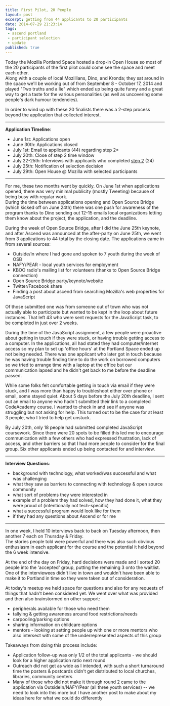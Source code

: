 ```yaml
---
title: First Pilot, 20 People
layout: post
excerpt: getting from 44 applicants to 20 participants
date: 2014-07-29 21:23:14
tags:
 - ascend portland
 - participant selection
 - update
published: true
---
```


Today the Mozilla Portland Space hosted a drop-in Open House so most of the 20
participants of the first pilot could come see the space and meet each other.  
Along with a couple of local Mozillians, Dino, and Kronda; they sat around in 
the space we'll be working out of from September 8 - October 17, 2014 and played 
"Two truths and a lie" which ended up being quite funny and a great way to get a 
taste for the various personalities (as well as uncovering some people's dark humour tendencies).

In order to wind up with these 20 finalists there was a 2-step process beyond the 
application that collected interest.

* * *

**Application Timeline**:

* June 1st:  Applications open 
* June 30th:  Applications closed
* July 1st:  Email to applicants (44) regarding step 2*
* July 20th:  Close of step 2 time window
* July 22-25th:  Interviews with applicants who completed [step 2](update/2014/07/01/application-closed-time-for-round-2/) (24)
* July 25th:  Notification of selection decision
* July 29th: Open House @ Mozilla with selected participants

* * *

For me, these two months went by quickly. On June 1st when applications opened, there was
very minimal publicity (mostly Tweeting) because of being busy with regular work.  
During the time between applications opening and Open Source Bridge (which kicked off on June 24th) 
there was one push for awareness of the program thanks to Dino sending out 12-15 emails local 
organizations letting them know about the project, the application, and the deadline.

During the week of Open Source Bridge, after I did the June 25th keynote, and after Ascend was announced
at the after-party on June 25th, we went from 3 applications to 44 total by the closing date.
The applications came in from several sources:

* Outside/In where I had gone and spoken to 7 youth during the week of OSB
* NAFY/PEAR - local youth services for employment
* KBOO radio's mailing list for volunteers (thanks to Open Source Bridge connection)
* Open Source Bridge party/keynote/website
* Twitter/Facebook share
* Finding a post about ascend from searching Mozilla's web properties for JavaScript


Of those submitted one was from someone out of town who was not actually able to participate but wanted
to be kept in the loop about future instances.  That left 43 who were sent requests for the
JavaScript task, to be completed in just over 2 weeks.

During the time of the JavaScript assignment, a few people were proactive about getting in touch if they
were stuck, or having trouble getting access to a computer.  In the applications, all 
had stated they had computer/internet access so my plan to set up 'office hours'
at the Portland Space ended up not being needed.  There was one applicant who later got in touch 
because he was having trouble finding time to do the work on borrowed computers so we tried to arrange time
with a laptop at the office but our communication lapsed and he didn't get back to me before the deadline passed.

While some folks felt comfortable getting in touch via email if they were stuck,
and I was more than happy to troubleshoot either over phone or email, some stayed quiet.
About 5 days before the July 20th deadline, I sent out an email to anyone who hadn't submitted their
link to a completed CodeAcademy course.  I wanted to check in and see if anyone was struggling but not asking
for help.  This turned out to be the case for at least 3 people, who I tried to help
get unstuck.

By July 20th, only 18 people had submitted completed JavaScript coursework.  Since there were 20 spots
to be filled this led me to encourage communication with a few others who had expressed frustration, lack of access, and other
barriers so that I had more people to consider for the final group.  Six other applicants ended up 
being contacted for and interview.

* * * 

**Interview Questions**:

* background with technology, what worked/was successful and what was challenging
* what they saw as barriers to connecting with technology & open source community
* what sort of problems they were interested in
* example of a problem they had solved, how they had done it, what they were proud of (intentionally not tech-specific)
* what a successful program would look like for them
* if they had any questions about Ascend or for me

* * *

In one week, I held 10 interviews back to back on Tuesday afternoon, then another 7 each on Thursday & Friday.  
The stories people told were powerful and there was also such obvious enthusiasm 
in each applicant for the course and the potential it held beyond the 6 week intensive.

At the end of the day on Friday, hard decisions were made and I sorted 20 people into the 'accepted'
group, putting the remaining 3 onto the waitlist.  One of the interviewees didn't live in town and wouldn't have
been able to make it to Portland in time so they were taken out of consideration.

At today's meetup we held space for questions and also for any requests of things that 
hadn't been considered yet. We went over what was provided and then also brainstormed on
other support:

* peripherals available for those who need them
* tallying & getting awareness around food restrictions/needs
* carpooling/parking options
* sharing information on childcare options
* mentors - looking at setting people up with one or more mentors who also intersect with some of the underrepresented aspects of this group

Takeaways from doing this process include:

* Application follow-up was only 1/2 of the total applicants - we should look for a higher application ratio next round
* Outreach did not get as wide as I intended, with such a short turnaround time the posters & postcards didn't get distributed to local churches, libraries, community centers
* Many of those who did not make it through round 2 came to the application via OutsideIn/NAFY/Pear (all three youth services) -- we need to look into this more but I have another post to make about my ideas here for what we could do differently



